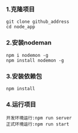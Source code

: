 ### 1.克隆项目

    git clone github_address
    cd node_app
### 2.安装nodeman

    npm i nodemon -g
    npm install nodemon -g
### 3.安装依赖包

    npm install
### 4.运行项目

    开发环境运行:npm run server
    正式环境运行:npm run start

